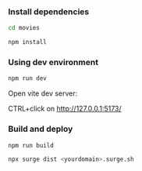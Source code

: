 ### Install dependencies

```bash
cd movies
```

```bash
npm install
```

### Using dev environment

```bash
npm run dev
```

Open vite dev server:

CTRL+click on http://127.0.0.1:5173/

### Build and deploy

```bash
npm run build
```

```bash
npx surge dist <yourdomain>.surge.sh
```
